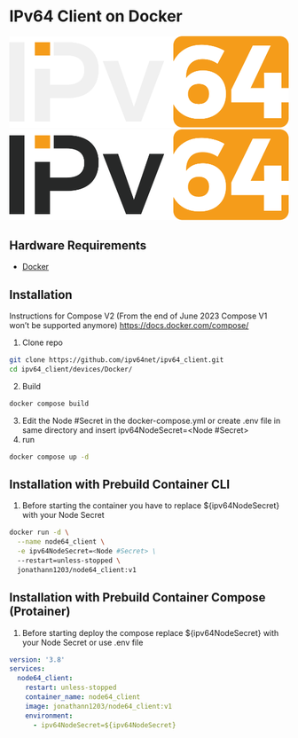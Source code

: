 # IPv64 Client on Docker

![alt text](/files/images/ipv64_darkmode.svg#gh-dark-mode-only "Logo")
![alt text](/files/images/ipv64_lightmode.svg#gh-light-mode-only "Logo")

## Hardware Requirements

 - [Docker](https://github.com/docker/docker-install)
 
## Installation

Instructions for Compose V2 (From the end of June 2023 Compose V1 won’t be supported anymore) https://docs.docker.com/compose/


1. Clone repo
```sh
git clone https://github.com/ipv64net/ipv64_client.git
cd ipv64_client/devices/Docker/
```
2. Build
```sh
docker compose build
```
3. Edit the Node #Secret in the docker-compose.yml or create .env file in same directory and insert ipv64NodeSecret=<Node #Secret>
4. run
```sh
docker compose up -d
```
## Installation with Prebuild Container CLI

1. Before starting the container you have to replace ${ipv64NodeSecret} with your Node Secret
```sh
docker run -d \
  --name node64_client \
  -e ipv64NodeSecret=<Node #Secret> \
  --restart=unless-stopped \
  jonathann1203/node64_client:v1
```

## Installation with Prebuild Container Compose (Protainer)

1. Before starting deploy the compose replace ${ipv64NodeSecret} with your Node Secret or use .env file
```yml
version: '3.8'
services:
  node64_client:
    restart: unless-stopped
    container_name: node64_client
    image: jonathann1203/node64_client:v1
    environment:
      - ipv64NodeSecret=${ipv64NodeSecret}
```
